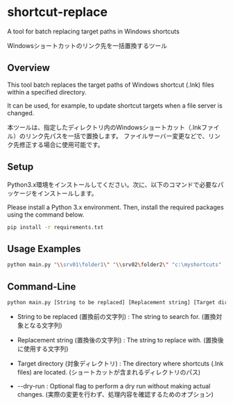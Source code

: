 # shortcut-replace
A tool for batch replacing target paths in Windows shortcuts

Windowsショートカットのリンク先を一括置換するツール


## Overview
This tool batch replaces the target paths of Windows shortcut (.lnk) files within a specified directory.

It can be used, for example, to update shortcut targets when a file server is changed.

本ツールは、指定したディレクトリ内のWindowsショートカット（.lnkファイル）のリンク先パスを一括で置換します。
ファイルサーバー変更などで、リンク先修正する場合に使用可能です。


## Setup

Python3.x環境をインストールしてください。次に、以下のコマンドで必要なパッケージをインストールします。  

Please install a Python 3.x environment. Then, install the required packages using the command below.

```bash
pip install -r requirements.txt
```

## Usage Examples
```bash
python main.py "\\srv01\folder1\" "\\srv02\folder2\" "c:\myshortcuts"
```

## Command-Line

```bash
python main.py [String to be replaced] [Replacement string] [Target directory] [--dry-run]
```

- String to be replaced (置換前の文字列) : The string to search for. (置換対象となる文字列)

- Replacement string (置換後の文字列) : The string to replace with. (置換後に使用する文字列)

- Target directory (対象ディレクトリ) : The directory where shortcuts (.lnk files) are located. (ショートカットが含まれるディレクトリのパス)

- --dry-run : Optional flag to perform a dry run without making actual changes.
(実際の変更を行わず、処理内容を確認するためのオプション) 
